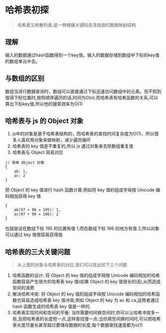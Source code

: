 
# 哈希表初探
> 哈希表又称散列表,是一种根据关键码去寻找值的数据映射结构

## 理解
输入的数据通过hash函数得到一个key值，输入的数据存储到数组中下标的key值的数组单元中去。

## 与数组的区别
数组当进行数据查询时，数组可以直接通过下标迅速访问数组中的元素。但不知到值得下标位置时,按照顺序遍历的话,时间为O(n).而哈希表有哈希函数的关系,可以算出下标key值,所以他的搜索效率为O(1)

## 哈希表与 js 的 Object 对象
1. js中的对象是基于哈希表结构的，而哈希表的查找时间复杂度为O(1)，所以很多人喜欢用对象来做映射，减少遍历循环
2. 哈希表的 key 值是不重复的,所以 js 通过对象来去除数组重复值
3. 哈希表与 Object 简易对应

```
// 简单 Object 对象
{
    ab: 1,
    ac: 2
}
```

把 Object 的 key 值进行 hash 函数计算,例如将 key 值的组成字母按 Unicode 编码相加获得 key 值

```
{
    ab(97 + 98 = 195): 1,
    ac(97 + 99 = 196): 2
}
```

也就是说在数组下标 195 的位置有值 1,而在数组下标 196 的地方有值 2,所以对象可以通过 key 值很容易获得值

## 哈希表的三大关键问题
> 从上面的对象与哈希表的对应,我们可以找出如下三个问题

1. 哈希函数的设计: 将 Object 的 key 值的组成字母按 Unicode 编码相加的哈希函数容易产生很大的哈希表 key 值(如果 Object 的 key 值很长的话),从而造成空间的浪费
2. 解决哈希冲突: 将 Object 的 key 值的组成字母按 Unicode 编码相加的哈希函数也容易造成哈希表 key 值冲突,例如 Object 的 key 为 ac 和 ca,这两者通过 hash 函数生成的哈希表 key 值是一样的. 
3. 哈希表实现时间和空间的平衡: 当你需要时间换空间时,你可以让哈希冲突多一些,及把哈希表的长度短一点,这样查找慢一点;当你用空间换时间时,可以把哈希表长度尽量长甚至超过要储存数据的长度,每个数据查找速度都为o(1)

